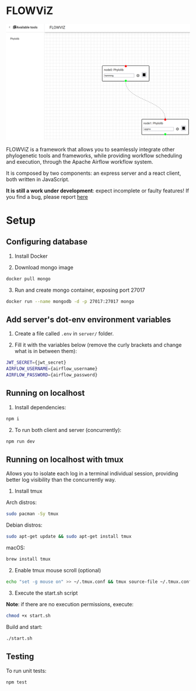 # FLOWViZ

![flowviz-whiteboard](/docs/pictures/flowviz-whiteboard.png)

FLOWViZ is a framework that allows you to seamlessly
integrate other phylogenetic tools and frameworks,
while providing workflow scheduling and execution,
through the Apache Airflow workflow system.

It is composed by two components: an express server
and a react client,
both written in JavaScript.

**It is still a work under development**: expect incomplete or faulty features!
If you find a bug,
please report [here](https://github.com/mig07/FLOWViZ/issues)

# Setup

## Configuring database

1. Install Docker

2. Download mongo image

```sh
docker pull mongo
```

3. Run and create mongo container, exposing port 27017

```sh
docker run --name mongodb -d -p 27017:27017 mongo
```

## Add server's dot-env environment variables

1. Create a file called `.env` in `server/` folder.

2. Fill it with the variables below (remove the curly brackets and change what is in between them):

```sh
JWT_SECRET={jwt_secret}
AIRFLOW_USERNAME={airflow_username}
AIRFLOW_PASSWORD={airflow_password}
```

## Running on localhost

1. Install dependencies:

```sh
npm i
```

2. To run both client and server (concurrently):

```sh
npm run dev
```

## Running on localhost **with tmux**

Allows you to isolate each log in a terminal individual session, providing better log visibility than the concurrently way.

1. Install tmux

Arch distros:
```sh
sudo pacman -Sy tmux
```

Debian distros:
```sh
sudo apt-get update && sudo apt-get install tmux
```

macOS:
```sh
brew install tmux
```

2. Enable tmux mouse scroll (optional)

```sh
echo "set -g mouse on" >> ~/.tmux.conf && tmux source-file ~/.tmux.conf
```

3. Execute the start.sh script

**Note**: if there are no execution permissions, execute:
```sh
chmod +x start.sh
```

Build and start:
```sh
./start.sh
```

## Testing

To run unit tests:

```sh
npm test
```
